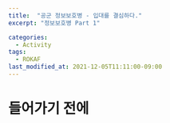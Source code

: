 ```yaml
---
title:  "공군 정보보호병 - 입대를 결심하다."
excerpt: "정보보호병 Part 1"

categories:
  - Activity
tags:
  - ROKAF
last_modified_at: 2021-12-05T11:11:00-09:00
---
```


# 들어가기 전에
